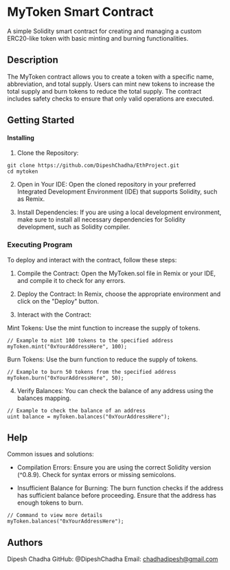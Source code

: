 # MyToken Smart Contract
A simple Solidity smart contract for creating and managing a custom ERC20-like token with basic minting and burning functionalities.

## Description
The MyToken contract allows you to create a token with a specific name, abbreviation, and total supply. Users can mint new tokens to increase the total supply and burn tokens to reduce the total supply. The contract includes safety checks to ensure that only valid operations are executed.

## Getting Started
#### Installing
1. Clone the Repository:
```
git clone https://github.com/DipeshChadha/EthProject.git
cd mytoken
```

2. Open in Your IDE:
Open the cloned repository in your preferred Integrated Development Environment (IDE) that supports Solidity, such as Remix.

3. Install Dependencies:
If you are using a local development environment, make sure to install all necessary dependencies for Solidity development, such as Solidity compiler.

### Executing Program
To deploy and interact with the contract, follow these steps:

1. Compile the Contract:
Open the MyToken.sol file in Remix or your IDE, and compile it to check for any errors.

2. Deploy the Contract:
In Remix, choose the appropriate environment and click on the "Deploy" button.

3. Interact with the Contract:

Mint Tokens:
Use the mint function to increase the supply of tokens.
```
// Example to mint 100 tokens to the specified address
myToken.mint("0xYourAddressHere", 100);
```
Burn Tokens:
Use the burn function to reduce the supply of tokens.
```
// Example to burn 50 tokens from the specified address
myToken.burn("0xYourAddressHere", 50);
```

4. Verify Balances:
You can check the balance of any address using the balances mapping.
```
// Example to check the balance of an address
uint balance = myToken.balances("0xYourAddressHere");
```

## Help
Common issues and solutions:

* Compilation Errors:
Ensure you are using the correct Solidity version (^0.8.9). Check for syntax errors or missing semicolons.

* Insufficient Balance for Burning:
The burn function checks if the address has sufficient balance before proceeding. Ensure that the address has enough tokens to burn.
```
// Command to view more details
myToken.balances("0xYourAddressHere");
```

## Authors
Dipesh Chadha
GitHub: @DipeshChadha
Email: chadhadipesh@gmail.com
